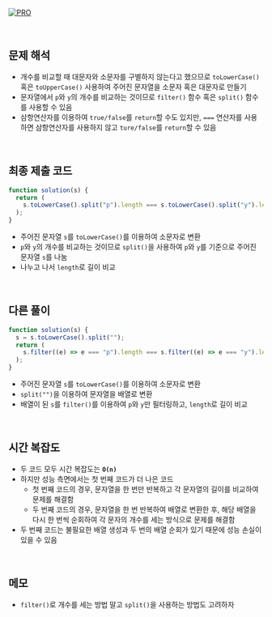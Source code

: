 [![PRO]][Link]

<br/>

## 문제 해석

- 개수를 비교할 때 대문자와 소문자를 구별하지 않는다고 했으므로 `toLowerCase()` 혹은 `toUpperCase()` 사용하여 주어진 문자열을 소문자 혹은 대문자로 만들기
- 문자열에서 `p`와 `y`의 개수를 비교하는 것이므로 `filter()` 함수 혹은 `split()` 함수를 사용할 수 있음
- 삼항연산자를 이용하여 `true/false`를 `return`할 수도 있지만, `===` 연산자를 사용하면 삼항연산자를 사용하지 않고 `ture/false`를 `return`할 수 있음

<br/>

## 최종 제출 코드

```javascript
function solution(s) {
  return (
    s.toLowerCase().split("p").length === s.toLowerCase().split("y").length
  );
}
```

- 주어진 문자열 `s`를 `toLowerCase()`를 이용하여 소문자로 변환
- `p`와 `y`의 개수를 비교하는 것이므로 `split()`을 사용하여 `p`와 `y`를 기준으로 주어진 문자열 `s`를 나눔
- 나누고 나서 `length`로 길이 비교

<br/>

## 다른 풀이

```javascript
function solution(s) {
  s = s.toLowerCase().split("");
  return (
    s.filter((e) => e === "p").length === s.filter((e) => e === "y").length
  );
}
```

- 주어진 문자열 `s`를 `toLowerCase()`를 이용하여 소문자로 변환
- `split("")`을 이용하여 문자열을 배열로 변환
- 배열이 된 `s`를 `filter()`를 이용하여 `p`와 `y`만 필터링하고, `length`로 길이 비교

<br/>

## 시간 복잡도

- 두 코드 모두 시간 복잡도는 **`O(n)`**
- 하지만 성능 측면에서는 첫 번째 코드가 더 나은 코드
  - 첫 번째 코드의 경우, 문자열을 한 번만 반복하고 각 문자열의 길이를 비교하여 문제를 해결함
  - 두 번째 코드의 경우, 문자열을 한 번 반복하여 배열로 변환한 후, 해당 배열을 다시 한 번씩 순회하여 각 문자의 개수를 세는 방식으로 문제를 해결함
- 두 번째 코드는 불필요한 배열 생성과 두 번의 배열 순회가 있기 때문에 성능 손실이 있을 수 있음

<br/>

## 메모

- `filter()`로 개수를 세는 방법 말고 `split()`을 사용하는 방법도 고려하자

<!---------------------------------------------------------------------------->

[PRO]: https://github.com/GoSSaChin/algorithm-js/assets/107768516/67c43b52-bc3f-4571-a249-5519021afbb0
[Link]: https://school.programmers.co.kr/learn/courses/30/lessons/12916
